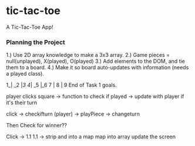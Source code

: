 # tic-tac-toe
A Tic-Tac-Toe App!


### Planning the Project
1.) Use 2D array knowledge to make a 3x3 array.
2.) Game pieces = null(unplayed), X(played), O(played)
3.) Add elements to the DOM, and tie them to a board.
4.) Make it so board auto-updates with information (needs a played class).

1_| _2 |_3
4_| _5 |_6
7 |  8 | 9
End of Task 1 goals.


player clicks square -> function to check if played -> update with player if it's their turn

click -> checkifturn (player) -> playPiece -> changeturn

Then
Check for winner??

Click -> 1.1
1.1 -> strip and into a map
map into array
update the screen